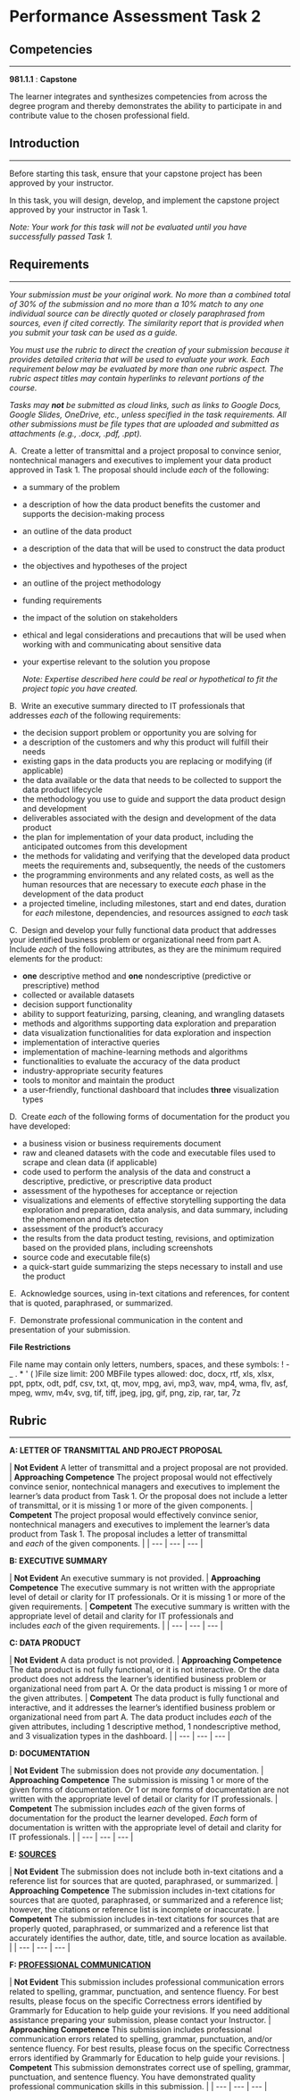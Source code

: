 # Performance Assessment Task 2

## Competencies

---

**981.1.1** : **Capstone**

The learner integrates and synthesizes competencies from across the degree program and thereby demonstrates the ability to participate in and contribute value to the chosen professional field.

## Introduction

---

Before starting this task, ensure that your capstone project has been approved by your instructor.

In this task, you will design, develop, and implement the capstone project approved by your instructor in Task 1.

*Note: Your work for this task will not be evaluated until you have successfully passed Task 1.*

## Requirements

---

*Your submission must be your original work. No more than a combined total of 30% of the submission and no more than a 10% match to any one individual source can be directly quoted or closely paraphrased from sources, even if cited correctly. The similarity report that is provided when you submit your task can be used as a guide.*

*You must use the rubric to direct the creation of your submission because it provides detailed criteria that will be used to evaluate your work. Each requirement below may be evaluated by more than one rubric aspect. The rubric aspect titles may contain hyperlinks to relevant portions of the course.*

*Tasks may **not** be submitted as cloud links, such as links to Google Docs, Google Slides, OneDrive, etc., unless specified in the task requirements. All other submissions must be file types that are uploaded and submitted as attachments (e.g., .docx, .pdf, .ppt).*

A.  Create a letter of transmittal and a project proposal to convince senior, nontechnical managers and executives to implement your data product approved in Task 1. The proposal should include *each* of the following:

- a summary of the problem
- a description of how the data product benefits the customer and supports the decision-making process
- an outline of the data product
- a description of the data that will be used to construct the data product
- the objectives and hypotheses of the project
- an outline of the project methodology
- funding requirements
- the impact of the solution on stakeholders
- ethical and legal considerations and precautions that will be used when working with and communicating about sensitive data
- your expertise relevant to the solution you propose
    
    *Note: Expertise described here could be real or hypothetical to fit the project topic you have created.*
    

B.  Write an executive summary directed to IT professionals that addresses *each* of the following requirements:

- the decision support problem or opportunity you are solving for
- a description of the customers and why this product will fulfill their needs
- existing gaps in the data products you are replacing or modifying (if applicable)
- the data available or the data that needs to be collected to support the data product lifecycle
- the methodology you use to guide and support the data product design and development
- deliverables associated with the design and development of the data product
- the plan for implementation of your data product, including the anticipated outcomes from this development
- the methods for validating and verifying that the developed data product meets the requirements and, subsequently, the needs of the customers
- the programming environments and any related costs, as well as the human resources that are necessary to execute *each* phase in the development of the data product
- a projected timeline, including milestones, start and end dates, duration for *each* milestone, dependencies, and resources assigned to *each* task

C.  Design and develop your fully functional data product that addresses your identified business problem or organizational need from part A. Include *each* of the following attributes, as they are the minimum required elements for the product:

- **one** descriptive method and **one** nondescriptive (predictive or prescriptive) method
- collected or available datasets
- decision support functionality
- ability to support featurizing, parsing, cleaning, and wrangling datasets
- methods and algorithms supporting data exploration and preparation
- data visualization functionalities for data exploration and inspection
- implementation of interactive queries
- implementation of machine-learning methods and algorithms
- functionalities to evaluate the accuracy of the data product
- industry-appropriate security features
- tools to monitor and maintain the product
- a user-friendly, functional dashboard that includes **three** visualization types

D.  Create *each* of the following forms of documentation for the product you have developed:

- a business vision or business requirements document
- raw and cleaned datasets with the code and executable files used to scrape and clean data (if applicable)
- code used to perform the analysis of the data and construct a descriptive, predictive, or prescriptive data product
- assessment of the hypotheses for acceptance or rejection
- visualizations and elements of effective storytelling supporting the data exploration and preparation, data analysis, and data summary, including the phenomenon and its detection
- assessment of the product’s accuracy
- the results from the data product testing, revisions, and optimization based on the provided plans, including screenshots
- source code and executable file(s)
- a quick-start guide summarizing the steps necessary to install and use the product

E.  Acknowledge sources, using in-text citations and references, for content that is quoted, paraphrased, or summarized.

F.  Demonstrate professional communication in the content and presentation of your submission.

**File Restrictions**

File name may contain only letters, numbers, spaces, and these symbols: ! - _ . * ' ( )File size limit: 200 MBFile types allowed: doc, docx, rtf, xls, xlsx, ppt, pptx, odt, pdf, csv, txt, qt, mov, mpg, avi, mp3, wav, mp4, wma, flv, asf, mpeg, wmv, m4v, svg, tif, tiff, jpeg, jpg, gif, png, zip, rar, tar, 7z

## Rubric

---

**A: LETTER OF TRANSMITTAL AND PROJECT PROPOSAL**

| **Not Evident**
A letter of transmittal and a project proposal are not provided. | **Approaching Competence**
The project proposal would not effectively convince senior, nontechnical managers and executives to implement the learner’s data product from Task 1. Or the proposal does not include a letter of transmittal, or it is missing 1 or more of the given components. | **Competent**
The project proposal would effectively convince senior, nontechnical managers and executives to implement the learner’s data product from Task 1. The proposal includes a letter of transmittal and *each* of the given components. |
| --- | --- | --- |

**B: EXECUTIVE SUMMARY**

| **Not Evident**
An executive summary is not provided. | **Approaching Competence**
The executive summary is not written with the appropriate level of detail or clarity for IT professionals. Or it is missing 1 or more of the given requirements. | **Competent**
The executive summary is written with the appropriate level of detail and clarity for IT professionals and includes *each* of the given requirements. |
| --- | --- | --- |

**C: DATA PRODUCT**

| **Not Evident**
A data product is not provided. | **Approaching Competence**
The data product is not fully functional, or it is not interactive. Or the data product does not address the learner’s identified business problem or organizational need from part A. Or the data product is missing 1 or more of the given attributes. | **Competent**
The data product is fully functional and interactive, and it addresses the learner’s identified business problem or organizational need from part A. The data product includes *each* of the given attributes, including 1 descriptive method, 1 nondescriptive method, and 3 visualization types in the dashboard. |
| --- | --- | --- |

**D: DOCUMENTATION**

| **Not Evident**
The submission does not provide *any* documentation. | **Approaching Competence**
The submission is missing 1 or more of the given forms of documentation. Or 1 or more forms of documentation are not written with the appropriate level of detail or clarity for IT professionals. | **Competent**
The submission includes *each* of the given forms of documentation for the product the learner developed. *Each* form of documentation is written with the appropriate level of detail and clarity for IT professionals. |
| --- | --- | --- |

**E: [SOURCES](https://lrps.wgu.edu/provision/71484321)**

| **Not Evident**
The submission does not include both in-text citations and a reference list for sources that are quoted, paraphrased, or summarized. | **Approaching Competence**
The submission includes in-text citations for sources that are quoted, paraphrased, or summarized and a reference list; however, the citations or reference list is incomplete or inaccurate. | **Competent**
The submission includes in-text citations for sources that are properly quoted, paraphrased, or summarized and a reference list that accurately identifies the author, date, title, and source location as available. |
| --- | --- | --- |

**F: [PROFESSIONAL COMMUNICATION](https://lrps.wgu.edu/provision/27641407)**

| **Not Evident**
This submission includes professional communication errors related to spelling, grammar, punctuation, and sentence fluency. For best results, please focus on the specific Correctness errors identified by Grammarly for Education to help guide your revisions. If you need additional assistance preparing your submission, please contact your Instructor. | **Approaching Competence**
This submission includes professional communication errors related to spelling, grammar, punctuation, and/or sentence fluency. For best results, please focus on the specific Correctness errors identified by Grammarly for Education to help guide your revisions. | **Competent**
This submission demonstrates correct use of spelling, grammar, punctuation, and sentence fluency. You have demonstrated quality professional communication skills in this submission. |
| --- | --- | --- |